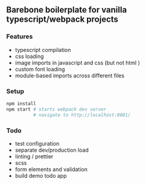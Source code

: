 ## Barebone boilerplate for vanilla typescript/webpack projects

### Features
- typescript compilation
- css loading
- image imports in javascript and css (but not html <img />)
- custom font loading
- module-based imports across different files

### Setup
```bash
npm install
npm start # starts webpack dev server
          # navigate to http://localhost:8081/
```

### Todo
- test configuration
- separate dev/production load
- linting / prettier
- scss
- form elements and validation
- build demo todo app
